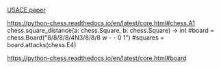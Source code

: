 [USACE paper](https://apps.dtic.mil/dtic/tr/fulltext/u2/a242673.pdf)

https://python-chess.readthedocs.io/en/latest/core.html#chess.A1
chess.square_distance(a: chess.Square, b: chess.Square) → int
        #board = chess.Board("8/8/8/8/4N3/8/8/8 w - - 0 1")
        #squares = board.attacks(chess.E4)


https://python-chess.readthedocs.io/en/latest/core.html#board